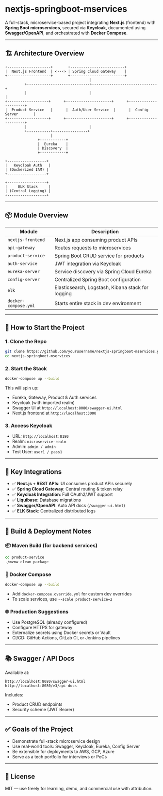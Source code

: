 # nextjs-springboot-mservices

A full-stack, microservice-based project integrating **Next.js** (frontend) with **Spring Boot microservices**, secured via **Keycloak**, documented using **Swagger/OpenAPI**, and orchestrated with **Docker Compose**.

---

## 🏗️ Architecture Overview

```
+--------------------+       +-------------------------+
|  Next.js Frontend  | <---> | Spring Cloud Gateway    |
+--------------------+       +-------------------------+
                                       |
         +-----------------------------+------------------------------+
         |                             |                              |
+-------------------+      +---------------------+      +----------------------+
|  Product Service   |      |  Auth/User Service  |      |  Config Server       |
+-------------------+      +---------------------+      +----------------------+
         |                             |
         +-----------+----------------+
                     |
               +------------+
               |  Eureka    |
               | Discovery  |
               +------------+

+------------------+
|   Keycloak Auth   |
| (Dockerized IAM) |
+------------------+

+------------------+
|     ELK Stack     |
| (Central Logging) |
+------------------+
```

---

## 📦 Module Overview

| Module               | Description                                             |
|----------------------|---------------------------------------------------------|
| `nextjs-frontend`    | Next.js app consuming product APIs                      |
| `api-gateway`        | Routes requests to microservices                        |
| `product-service`    | Spring Boot CRUD service for products                   |
| `auth-service`       | JWT integration via Keycloak                            |
| `eureka-server`      | Service discovery via Spring Cloud Eureka               |
| `config-server`      | Centralized Spring Boot configuration                   |
| `elk`                | Elasticsearch, Logstash, Kibana stack for logging       |
| `docker-compose.yml`| Starts entire stack in dev environment                  |

---

## 🚀 How to Start the Project

### 1. Clone the Repo

```bash
git clone https://github.com/yourusername/nextjs-springboot-mservices.git
cd nextjs-springboot-mservices
```

### 2. Start the Stack

```bash
docker-compose up --build
```

This will spin up:
- Eureka, Gateway, Product & Auth services
- Keycloak (with imported realm)
- Swagger UI at `http://localhost:8080/swagger-ui.html`
- Next.js frontend at `http://localhost:3000`

### 3. Access Keycloak

- URL: `http://localhost:8180`
- Realm: `microservice-realm`
- Admin: `admin / admin`
- Test User: `user1 / pass1`

---

## 🧩 Key Integrations

- ✅ **Next.js + REST APIs**: UI consumes product APIs securely
- ✅ **Spring Cloud Gateway**: Central routing & token relay
- ✅ **Keycloak Integration**: Full OAuth2/JWT support
- ✅ **Liquibase**: Database migrations
- ✅ **Swagger/OpenAPI**: Auto API docs (`/swagger-ui.html`)
- ✅ **ELK Stack**: Centralized distributed logs

---

## 🔧 Build & Deployment Notes

### 📦 Maven Build (for backend services)

```bash
cd product-service
./mvnw clean package
```

### 🐳 Docker Compose

```bash
docker-compose up --build
```

- Add `docker-compose.override.yml` for custom dev overrides
- To scale services, use `--scale product-service=2`

### 🌐 Production Suggestions

- Use PostgreSQL (already configured)
- Configure HTTPS for gateway
- Externalize secrets using Docker secrets or Vault
- CI/CD: GitHub Actions, GitLab CI, or Jenkins pipelines

---

## 📚 Swagger / API Docs

Available at:
```
http://localhost:8080/swagger-ui.html
http://localhost:8080/v3/api-docs
```

Includes:
- Product CRUD endpoints
- Security scheme (JWT Bearer)

---

## ✅ Goals of the Project

- Demonstrate full-stack microservice design
- Use real-world tools: Swagger, Keycloak, Eureka, Config Server
- Be extensible for deployments to AWS, GCP, Azure
- Serve as a tech portfolio for interviews or PoCs

---

## 📜 License

MIT — use freely for learning, demo, and commercial use with attribution.
